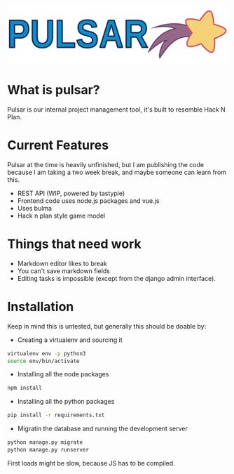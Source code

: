 ![sad](GamePlanner/static/images/logo-eirteam-small.png)

# What is pulsar?
Pulsar is our internal project management tool, it's built to resemble Hack N Plan.

# Current Features
Pulsar at the time is heavily unfinished, but I am publishing the code because I am taking a two week break, and maybe someone can learn from this.

- REST API (WIP, powered by tastypie)
- Frontend code uses node.js packages and vue.js
- Uses bulma
- Hack n plan style game model

# Things that need work
- Markdown editor likes to break
- You can't save markdown fields
- Editing tasks is impossible (except from the django admin interface).

# Installation
Keep in mind this is untested, but generally this should be doable by:

- Creating a virtualenv and sourcing it
```bash
virtualenv env -p python3
source env/bin/activate
```

- Installing all the node packages
```bash
npm install
```

- Installing all the python packages
```bash
pip install -r requirements.txt
```

- Migratin the database and running the development server
```bash
python manage.py migrate
python manage.py runserver
```

First loads might be slow, because JS has to be compiled.
